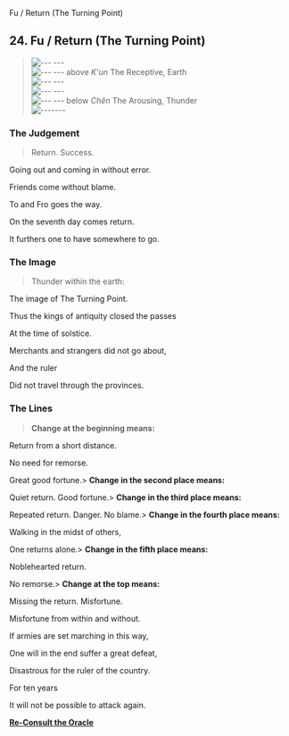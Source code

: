 Fu / Return (The Turning Point)
## 24. Fu / Return (The Turning Point)
> ![--- ---](../images/yinU.gif)   
> ![--- ---](../images/yinU.gif) above _K'un_ The Receptive, Earth  
> ![--- ---](../images/yinU.gif)   
> ![--- ---](../images/yinU.gif)   
> ![--- ---](../images/yinU.gif) below _Chên_ The Arousing, Thunder  
> ![-------](../images/yangU.gif)
### The Judgement
> Return. Success.  
>  Going out and coming in without error.  
>  Friends come without blame.  
>  To and Fro goes the way.  
>  On the seventh day comes return.  
>  It furthers one to have somewhere to go.
### The Image
> Thunder within the earth:  
>  The image of The Turning Point.  
>  Thus the kings of antiquity closed the passes  
>  At the time of solstice.  
>  Merchants and strangers did not go about,  
>  And the ruler  
>  Did not travel through the provinces.
### The Lines
> **Change at the beginning means:**  
>  Return from a short distance.  
>  No need for remorse.  
>  Great good fortune.> **Change in the second place means:**  
>  Quiet return. Good fortune.> **Change in the third place means:**  
>  Repeated return. Danger. No blame.> **Change in the fourth place means:**  
>  Walking in the midst of others,  
>  One returns alone.> **Change in the fifth place means:**  
>  Noblehearted return.  
>  No remorse.> **Change at the top means:**  
>  Missing the return. Misfortune.  
>  Misfortune from within and without.  
>  If armies are set marching in this way,  
>  One will in the end suffer a great defeat,  
>  Disastrous for the ruler of the country.  
>  For ten years  
>  It will not be possible to attack again.

**[Re-Consult the Oracle](../index.html)**

